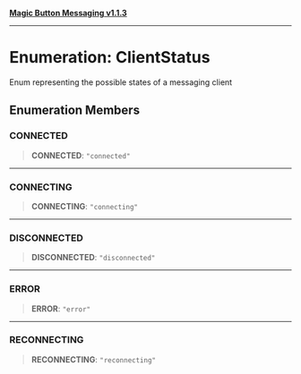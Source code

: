 [**Magic Button Messaging v1.1.3**](../README.md)

***

# Enumeration: ClientStatus

Enum representing the possible states of a messaging client

## Enumeration Members

### CONNECTED

> **CONNECTED**: `"connected"`

***

### CONNECTING

> **CONNECTING**: `"connecting"`

***

### DISCONNECTED

> **DISCONNECTED**: `"disconnected"`

***

### ERROR

> **ERROR**: `"error"`

***

### RECONNECTING

> **RECONNECTING**: `"reconnecting"`
